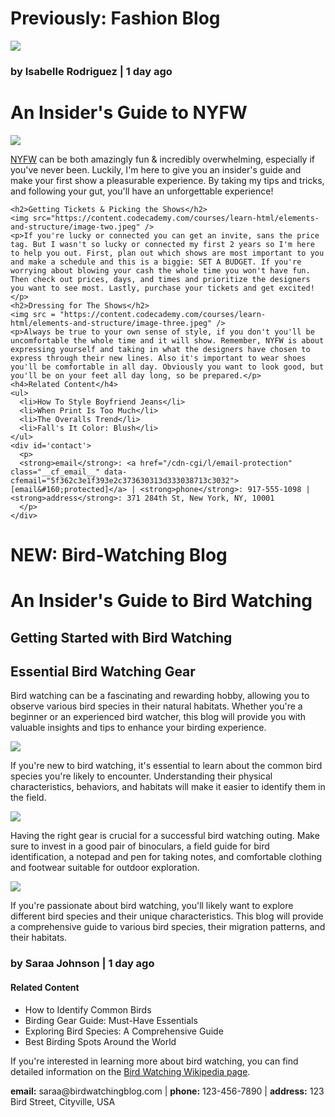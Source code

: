 # Previously: Fashion Blog
  
  <body>
    <a href='#contact'><img src ="https://content.codecademy.com/courses/learn-html/elements-and-structure/profile.jpg"/></a>
    <h3>by Isabelle Rodriguez | 1 day ago</h3>
    <h1>An Insider's Guide to NYFW</h1>
    <img src="https://content.codecademy.com/courses/learn-html/elements-and-structure/image-one.jpg" />
    <p><a href="https://en.wikipedia.org/wiki/New_York_Fashion_Week" target = "_blank">NYFW</a> can be both amazingly fun & incredibly overwhelming, especially if you've never been. Luckily, I'm here to give you an insider's guide and make your first show a pleasurable experience. By taking my tips and tricks, and following your gut, you'll have an unforgettable experience!</p>
    
    <h2>Getting Tickets & Picking the Shows</h2>
    <img src="https://content.codecademy.com/courses/learn-html/elements-and-structure/image-two.jpeg" />
    <p>If you're lucky or connected you can get an invite, sans the price tag. But I wasn't so lucky or connected my first 2 years so I'm here to help you out. First, plan out which shows are most important to you and make a schedule and this is a biggie: SET A BUDGET. If you're worrying about blowing your cash the whole time you won't have fun. Then check out prices, days, and times and prioritize the designers you want to see most. Lastly, purchase your tickets and get excited!</p>
    <h2>Dressing for The Shows</h2>
    <img src = "https://content.codecademy.com/courses/learn-html/elements-and-structure/image-three.jpeg" />
    <p>Always be true to your own sense of style, if you don't you'll be uncomfortable the whole time and it will show. Remember, NYFW is about expressing yourself and taking in what the designers have chosen to express through their new lines. Also it's important to wear shoes you'll be comfortable in all day. Obviously you want to look good, but you'll be on your feet all day long, so be prepared.</p>
    <h4>Related Content</h4>
    <ul>
      <li>How To Style Boyfriend Jeans</li>
      <li>When Print Is Too Much</li>
      <li>The Overalls Trend</li>
      <li>Fall's It Color: Blush</li>
    </ul>
    <div id='contact'>
      <p>
      <strong>email</strong>: <a href="/cdn-cgi/l/email-protection" class="__cf_email__" data-cfemail="5f362c3e1f393e2c373630313d333038713c3032">[email&#160;protected]</a> | <strong>phone</strong>: 917-555-1098 | <strong>address</strong>: 371 284th St, New York, NY, 10001
      </p>
    </div>
  <script data-cfasync="false" src="/cdn-cgi/scripts/5c5dd728/cloudflare-static/email-decode.min.js"></script></body>
</html>

# NEW: Bird-Watching Blog

<!DOCTYPE html>
<html>
<head>
   <title>Bird Watching Blog</title>
</head>
<body>
   <h1>An Insider's Guide to Bird Watching</h1>
   <h2>Getting Started with Bird Watching</h2>
   <h2>Essential Bird Watching Gear</h2>
   <p>Bird watching can be a fascinating and rewarding hobby, allowing you to observe various bird species in their natural habitats. Whether you're a beginner or an experienced bird watcher, this blog will provide you with valuable insights and tips to enhance your birding experience.</p>
   <img src="https://aramb.aramservices.com/bird-watching-blog/imageone.jpg">
   <p>If you're new to bird watching, it's essential to learn about the common bird species you're likely to encounter. Understanding their physical characteristics, behaviors, and habitats will make it easier to identify them in the field.</p>
   <img src="aramb.aramservices.com/bird-watching-blog/imagetwo.jpg">
   <p>Having the right gear is crucial for a successful bird watching outing. Make sure to invest in a good pair of binoculars, a field guide for bird identification, a notepad and pen for taking notes, and comfortable clothing and footwear suitable for outdoor exploration.</p>
   <img src="aramb.aramservices.com/bird-watching-blog/imagethree.jpg">
   <p>If you're passionate about bird watching, you'll likely want to explore different bird species and their unique characteristics. This blog will provide a comprehensive guide to various bird species, their migration patterns, and their habitats.</p>
   <h3>by Saraa Johnson | 1 day ago</h3>
   <h4>Related Content</h4>
   <ul>
      <li>How to Identify Common Birds</li>
      <li>Birding Gear Guide: Must-Have Essentials</li>
      <li>Exploring Bird Species: A Comprehensive Guide</li>
      <li>Best Birding Spots Around the World</li>
   </ul>
   <p>If you're interested in learning more about bird watching, you can find detailed information on the <a href="https://en.wikipedia.org/wiki/Bird_watching" target="_blank">Bird Watching Wikipedia page</a>.</p>
   <div id="contact">
      <p><strong>email:</strong> saraa@birdwatchingblog.com | <strong>phone:</strong> 123-456-7890 | <strong>address:</strong> 123 Bird Street, Cityville, USA</p>
   </div>
</body>
</html>
